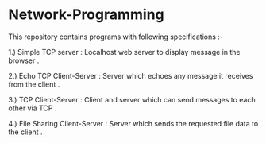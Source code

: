 # Network-Programming

This repository contains programs with following specifications  :- 

1.) Simple TCP server : Localhost web server to display message in the browser .

2.) Echo TCP Client-Server : Server which echoes any message it receives from the client .

3.) TCP Client-Server : Client and server which can send messages to each other via TCP .

4.) File Sharing Client-Server : Server which sends the requested file data to the client .
